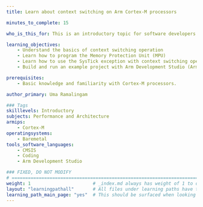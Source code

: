 ```yaml
---
title: Learn about context switching on Arm Cortex-M processors

minutes_to_complete: 15

who_is_this_for: This is an introductory topic for software developers who would like to learn about context switching operations on Cortex-M processors in a baremetal environment.

learning_objectives: 
    - Understand the basics of context switching operation
    - Learn how to program the Memory Protection Unit (MPU)
    - Learn how to use the SysTick exception with context switching operations
    - Build and run an example project with Arm Development Studio (Arm DS)

prerequisites:
    - Basic knowledge and familiarity with Cortex-M processors.

author_primary: Uma Ramalingam

### Tags
skilllevels: Introductory
subjects: Performance and Architecture
armips:
    - Cortex-M
operatingsystems:
    - Baremetal
tools_software_languages:
    - CMSIS
    - Coding
    - Arm Development Studio

### FIXED, DO NOT MODIFY
# ================================================================================
weight: 1                       # _index.md always has weight of 1 to order correctly
layout: "learningpathall"       # All files under learning paths have this same wrapper
learning_path_main_page: "yes"  # This should be surfaced when looking for related content. Only set for _index.md of learning path content.
---
```


